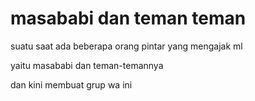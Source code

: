 <html>
    <body>
        <H1>masababi dan teman teman</H1>
        <p>suatu saat ada beberapa orang pintar yang mengajak ml</p>
        <p>yaitu masababi dan teman-temannya</p>
        <p>dan kini membuat grup wa ini</p>
    </body>
</html>
